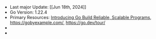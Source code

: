 - Last major Update: [[Jun 18th, 2024]]
- Go Version: 1.22.4
- Primary Resources: [Introducing Go Build Reliable, Scalable Programs](https://www.amazon.in/Introducing-Go-Caleb-Doxsey/dp/9352132971), https://gobyexample.com/, https://go.dev/tour/
-
-